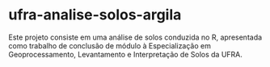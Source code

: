 # ufra-analise-solos-argila
Este projeto consiste em uma análise de solos conduzida no R, apresentada como trabalho de conclusão de módulo à Especialização em Geoprocessamento, Levantamento e Interpretação de Solos da UFRA.

